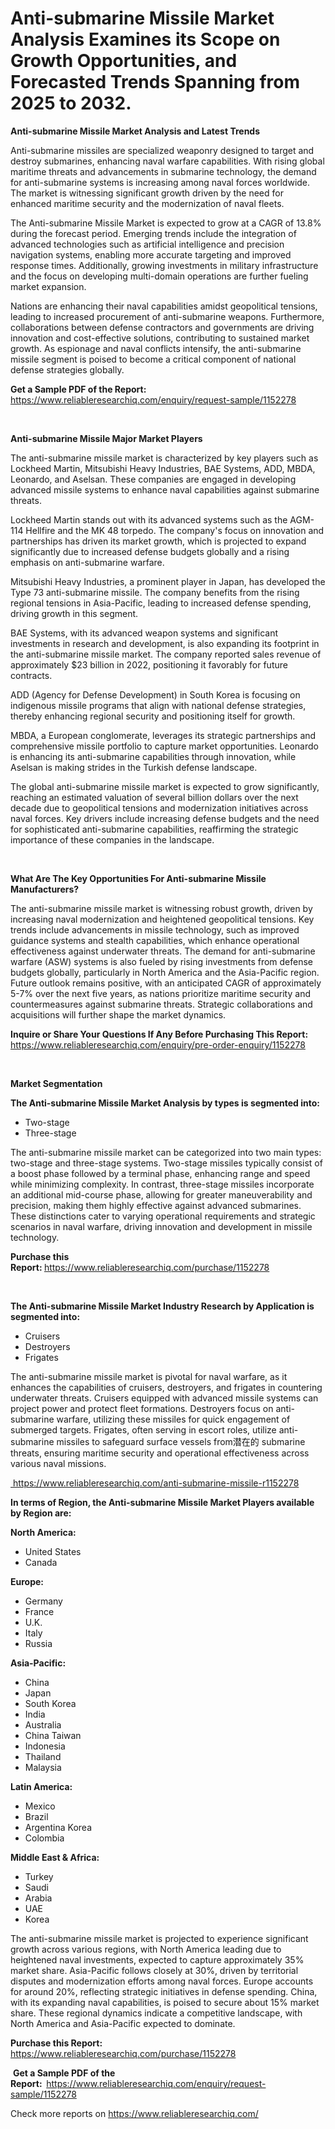 <p><h1>Anti-submarine Missile Market Analysis Examines its Scope on Growth Opportunities, and Forecasted Trends Spanning from 2025 to 2032.</h1></p><p><strong>Anti-submarine Missile Market Analysis and Latest Trends</strong></p>
<p><p>Anti-submarine missiles are specialized weaponry designed to target and destroy submarines, enhancing naval warfare capabilities. With rising global maritime threats and advancements in submarine technology, the demand for anti-submarine systems is increasing among naval forces worldwide. The market is witnessing significant growth driven by the need for enhanced maritime security and the modernization of naval fleets.</p><p>The Anti-submarine Missile Market is expected to grow at a CAGR of 13.8% during the forecast period. Emerging trends include the integration of advanced technologies such as artificial intelligence and precision navigation systems, enabling more accurate targeting and improved response times. Additionally, growing investments in military infrastructure and the focus on developing multi-domain operations are further fueling market expansion. </p><p>Nations are enhancing their naval capabilities amidst geopolitical tensions, leading to increased procurement of anti-submarine weapons. Furthermore, collaborations between defense contractors and governments are driving innovation and cost-effective solutions, contributing to sustained market growth. As espionage and naval conflicts intensify, the anti-submarine missile segment is poised to become a critical component of national defense strategies globally.</p></p>
<p><strong>Get a Sample PDF of the Report:&nbsp;</strong> <a href="https://www.reliableresearchiq.com/enquiry/request-sample/1152278?utm_campaign=2212&utm_medium=2&utm_source=Github&utm_content=ia&utm_term=12042025&utm_id=anti-submarine-missile">https://www.reliableresearchiq.com/enquiry/request-sample/1152278</a></p>
<p>&nbsp;</p>
<p><strong>Anti-submarine Missile Major Market Players</strong></p>
<p><p>The anti-submarine missile market is characterized by key players such as Lockheed Martin, Mitsubishi Heavy Industries, BAE Systems, ADD, MBDA, Leonardo, and Aselsan. These companies are engaged in developing advanced missile systems to enhance naval capabilities against submarine threats.</p><p>Lockheed Martin stands out with its advanced systems such as the AGM-114 Hellfire and the MK 48 torpedo. The company's focus on innovation and partnerships has driven its market growth, which is projected to expand significantly due to increased defense budgets globally and a rising emphasis on anti-submarine warfare.</p><p>Mitsubishi Heavy Industries, a prominent player in Japan, has developed the Type 73 anti-submarine missile. The company benefits from the rising regional tensions in Asia-Pacific, leading to increased defense spending, driving growth in this segment.</p><p>BAE Systems, with its advanced weapon systems and significant investments in research and development, is also expanding its footprint in the anti-submarine missile market. The company reported sales revenue of approximately $23 billion in 2022, positioning it favorably for future contracts.</p><p>ADD (Agency for Defense Development) in South Korea is focusing on indigenous missile programs that align with national defense strategies, thereby enhancing regional security and positioning itself for growth.</p><p>MBDA, a European conglomerate, leverages its strategic partnerships and comprehensive missile portfolio to capture market opportunities. Leonardo is enhancing its anti-submarine capabilities through innovation, while Aselsan is making strides in the Turkish defense landscape.</p><p>The global anti-submarine missile market is expected to grow significantly, reaching an estimated valuation of several billion dollars over the next decade due to geopolitical tensions and modernization initiatives across naval forces. Key drivers include increasing defense budgets and the need for sophisticated anti-submarine capabilities, reaffirming the strategic importance of these companies in the landscape.</p></p>
<p>&nbsp;</p>
<p><strong>What Are The Key Opportunities For Anti-submarine Missile Manufacturers?</strong></p>
<p><p>The anti-submarine missile market is witnessing robust growth, driven by increasing naval modernization and heightened geopolitical tensions. Key trends include advancements in missile technology, such as improved guidance systems and stealth capabilities, which enhance operational effectiveness against underwater threats. The demand for anti-submarine warfare (ASW) systems is also fueled by rising investments from defense budgets globally, particularly in North America and the Asia-Pacific region. Future outlook remains positive, with an anticipated CAGR of approximately 5-7% over the next five years, as nations prioritize maritime security and countermeasures against submarine threats. Strategic collaborations and acquisitions will further shape the market dynamics.</p></p>
<p><strong>Inquire or Share Your Questions If Any Before Purchasing This Report:</strong> <a href="https://www.reliableresearchiq.com/enquiry/pre-order-enquiry/1152278?utm_campaign=2212&utm_medium=2&utm_source=Github&utm_content=ia&utm_term=12042025&utm_id=anti-submarine-missile">https://www.reliableresearchiq.com/enquiry/pre-order-enquiry/1152278</a></p>
<p>&nbsp;</p>
<p><strong>Market Segmentation</strong></p>
<p><strong>The Anti-submarine Missile Market Analysis by types is segmented into:</strong></p>
<p><ul><li>Two-stage</li><li>Three-stage</li></ul></p>
<p><p>The anti-submarine missile market can be categorized into two main types: two-stage and three-stage systems. Two-stage missiles typically consist of a boost phase followed by a terminal phase, enhancing range and speed while minimizing complexity. In contrast, three-stage missiles incorporate an additional mid-course phase, allowing for greater maneuverability and precision, making them highly effective against advanced submarines. These distinctions cater to varying operational requirements and strategic scenarios in naval warfare, driving innovation and development in missile technology.</p></p>
<p><strong>Purchase this Report:&nbsp;</strong><a href="https://www.reliableresearchiq.com/purchase/1152278?utm_campaign=2212&utm_medium=2&utm_source=Github&utm_content=ia&utm_term=12042025&utm_id=anti-submarine-missile">https://www.reliableresearchiq.com/purchase/1152278</a></p>
<p>&nbsp;</p>
<p><strong>The Anti-submarine Missile Market Industry Research by Application is segmented into:</strong></p>
<p><ul><li>Cruisers</li><li>Destroyers</li><li>Frigates</li></ul></p>
<p><p>The anti-submarine missile market is pivotal for naval warfare, as it enhances the capabilities of cruisers, destroyers, and frigates in countering underwater threats. Cruisers equipped with advanced missile systems can project power and protect fleet formations. Destroyers focus on anti-submarine warfare, utilizing these missiles for quick engagement of submerged targets. Frigates, often serving in escort roles, utilize anti-submarine missiles to safeguard surface vessels from潜在的 submarine threats, ensuring maritime security and operational effectiveness across various naval missions.</p></p>
<p><a href="https://www.reliableresearchiq.com/anti-submarine-missile-r1152278?utm_campaign=2212&utm_medium=2&utm_source=Github&utm_content=ia&utm_term=12042025&utm_id=anti-submarine-missile">&nbsp;https://www.reliableresearchiq.com/anti-submarine-missile-r1152278</a></p>
<p><strong>In terms of Region, the Anti-submarine Missile Market Players available by Region are:</strong></p>
<p>
    <p> <strong> North America: </strong>
        <ul>
            <li>United States</li>
            <li>Canada</li>
        </ul>
        </p> 
    <p> <strong> Europe: </strong>
        <ul>
            <li>Germany</li>
            <li>France</li>
            <li>U.K.</li>
            <li>Italy</li>
            <li>Russia</li>
        </ul>
        </p> 
    <p> <strong> Asia-Pacific: </strong>
        <ul>
            <li>China</li>
            <li>Japan</li>
            <li>South Korea</li>
            <li>India</li>
            <li>Australia</li>
            <li>China Taiwan</li>
            <li>Indonesia</li>
            <li>Thailand</li>
            <li>Malaysia</li>
        </ul>
        </p> 
    <p> <strong> Latin America: </strong>
        <ul>
            <li>Mexico</li>
            <li>Brazil</li>
            <li>Argentina Korea</li>
            <li>Colombia</li>
        </ul>
        </p> 
    <p> <strong> Middle East & Africa: </strong>
        <ul>
            <li>Turkey</li>
            <li>Saudi</li>
            <li>Arabia</li>
            <li>UAE</li>
            <li>Korea</li>
        </ul>
    </p>
    </p>
<p><p>The anti-submarine missile market is projected to experience significant growth across various regions, with North America leading due to heightened naval investments, expected to capture approximately 35% market share. Asia-Pacific follows closely at 30%, driven by territorial disputes and modernization efforts among naval forces. Europe accounts for around 20%, reflecting strategic initiatives in defense spending. China, with its expanding naval capabilities, is poised to secure about 15% market share. These regional dynamics indicate a competitive landscape, with North America and Asia-Pacific expected to dominate.</p></p>
<p><strong>Purchase this Report: </strong><a href="https://www.reliableresearchiq.com/purchase/1152278?utm_campaign=2212&utm_medium=2&utm_source=Github&utm_content=ia&utm_term=12042025&utm_id=anti-submarine-missile">https://www.reliableresearchiq.com/purchase/1152278</a></p>
<p>&nbsp;<strong>Get a Sample PDF of the Report:&nbsp;&nbsp;</strong><a href="https://www.reliableresearchiq.com/enquiry/request-sample/1152278?utm_campaign=2212&utm_medium=2&utm_source=Github&utm_content=ia&utm_term=12042025&utm_id=anti-submarine-missile">https://www.reliableresearchiq.com/enquiry/request-sample/1152278</a></p>
<p><strong></strong></p>
<p>Check more reports on <a href="https://www.reliableresearchiq.com/?utm_campaign=2212&utm_medium=2&utm_source=Github&utm_content=ia&utm_term=12042025&utm_id=anti-submarine-missile">https://www.reliableresearchiq.com/</a></p>